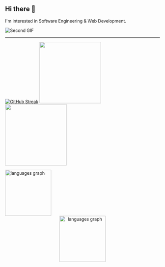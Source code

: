 ## Hi there 👋

<!--
**moharafat/moharafat** is a ✨ _special_ ✨ repository because its `README.md` (this file) appears on your GitHub profile.

Here are some ideas to get you started:

- 🔭 I’m currently working on ...
- 🌱 I’m currently learning ...
- 👯 I’m looking to collaborate on ...
- 🤔 I’m looking for help with ...
- 💬 Ask me about ...
- 📫 How to reach me: ...
- 😄 Pronouns: ...
- ⚡ Fun fact: ...
-->
I'm interested in Software Engineering & Web Development.

![Second GIF](https://64.media.tumblr.com/d29ff8e8f0938470e026fbc7a5992244/a3d60dd0ad07d2b4-bb/s1280x1920/b17336ed52a9bdff0fe9c49c0ea5a213f52c6e9e.gif)

---

[![GitHub Streak](https://github-readme-streak-stats.herokuapp.com/?user=moharafat)](https://git.io/streak-stats)
<img height="200em" src="https://github-profile-summary-cards.vercel.app/api/cards/stats?username=moharafat&theme=github"/>
<img height="200em" src="https://github-profile-summary-cards.vercel.app/api/cards/repos-per-language?username=moharafat"/>

<div>
  <img src="https://github-readme-stats.vercel.app/api/top-langs?username=moharafat&locale=en&hide_title=true&layout=compact&card_width=320&langs_count=6&theme=dark&hide_border=false" height="150" alt="languages graph"  />
</div>

<div align="center">
  <img src="https://github-readme-stats.vercel.app/api/top-langs?username=moharafat&locale=en&hide_title=true&layout=compact&card_width=320&langs_count=6&theme=dark&hide_border=false" height="150" alt="languages graph"  />
</div>
